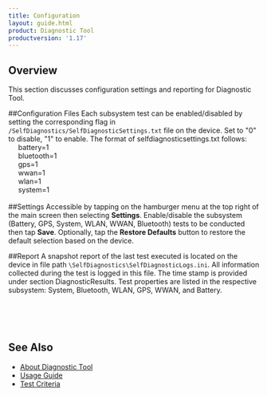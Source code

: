 ```yaml
---
title: Configuration
layout: guide.html
product: Diagnostic Tool
productversion: '1.17'
---
```


## Overview
This section discusses configuration settings and reporting for Diagnostic Tool.

##Configuration Files
Each subsystem test can be enabled/disabled by setting the corresponding flag in `/SelfDiagnostics/SelfDiagnosticSettings.txt` file on the device. Set to "0" to disable, "1" to enable. The format of selfdiagnosticsettings.txt follows:  
&nbsp;&nbsp;&nbsp;&nbsp;&nbsp;battery=1  
&nbsp;&nbsp;&nbsp;&nbsp;&nbsp;bluetooth=1  
&nbsp;&nbsp;&nbsp;&nbsp;&nbsp;gps=1  
&nbsp;&nbsp;&nbsp;&nbsp;&nbsp;wwan=1  
&nbsp;&nbsp;&nbsp;&nbsp;&nbsp;wlan=1  
&nbsp;&nbsp;&nbsp;&nbsp;&nbsp;system=1  
<br>
##Settings 
Accessible by tapping on the hamburger menu at the top right of the main screen then selecting **Settings**. Enable/disable the subsystem (Battery, GPS, System, WLAN, WWAN, Bluetooth) tests to be conducted then tap **Save**. Optionally, tap the **Restore Defaults** button to restore the default selection based on the device. 

##Report 
A snapshot report of the last test executed is located on the device in file path `\SelfDiagnostics\SelfDiagnosticLogs.ini`. All information collected during the test is logged in this file. The time stamp is provided under section DiagnosticResults. Test properties are listed in the respective subsystem: System, Bluetooth, WLAN, GPS, WWAN, and Battery. 


<br>
<br>
<br>

## See Also

* [About Diagnostic Tool](../about)
* [Usage Guide](../usage)
* [Test Criteria](../criteria)


